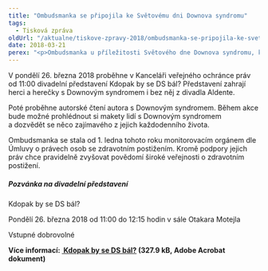 ```yaml
---
title: "Ombudsmanka se připojila ke Světovému dni Downova syndromu"
tags:
  - Tisková zpráva
oldUrl: "/aktualne/tiskove-zpravy-2018/ombudsmanka-se-pripojila-ke-svetovemu-dni-downova-syndromu"
date: 2018-03-21
perex: "<p>Ombudsmanka u příležitosti Světového dne Downova syndromu, který připadá na 21. března, se svými spolupracovníky oblékla barevné ponožky, které se staly symbolem Downova syndromu. Tři páry ponožek patami k sobě připomínají tři písmena X, jsou tedy paralelou na tři 21. chromozomy X, které zapříčiňují Downův syndrom. </p>"
---
```


<!-- imported from the old website -->

<p>V pondělí 26. března 2018 proběhne v Kanceláři veřejného ochránce práv od 11:00 divadelní představení Kdopak by se DS bál? Představení zahrají herci a herečky s Downovým syndromem i bez něj z divadla Aldente. </p><p>Poté proběhne autorské čtení autora s Downovým syndromem. Během akce bude možné prohlédnout si makety lidí s Downovým syndromem a dozvědět se něco zajímavého z jejich každodenního života. </p> <p>Ombudsmanka se stala od 1. ledna tohoto roku monitorovacím orgánem dle Úmluvy o právech osob se zdravotním postižením. Kromě podpory jejich práv chce pravidelně zvyšovat povědomí široké veřejnosti o zdravotním postižení.</p><h5>Pozvánka na divadelní představení</h5> <p>Kdopak by se DS bál?</p> <p>Pondělí 26. března 2018 od 11:00 do 12:15 hodin v sále Otakara Motejla</p> <p>Vstupné dobrovolné</p> <p><b>Více informací: </b><b><a title="Otevření do nového okna" href="https://www.ochrance.cz/fileadmin/user_upload/Vzdelavaci-akce/Pozvanka_Svetovy_den_DS_v_KVOP_final.pdf" target="_blank"><img alt="" src="https://www.ochrance.cz/typo3/ext/od_linkdesc/icons/pdf.gif" class="od_linkdesc_icon" /> Kdopak by se DS bál?</a> (327.9 kB, Adobe Acrobat dokument)</b></p>

